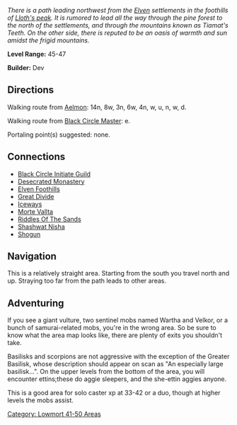 *There is a path leading northwest from the [Elven](Elves.md "wikilink")
settlements in the foothills of [Lloth's
peak](:Category:_Lloth's_Peak.md "wikilink"). It is rumored to lead all
the way through the pine forest to the north of the settlements, and
through the mountains known as Tiamat's Teeth. On the other side, there
is reputed to be an oasis of warmth and sun amidst the frigid
mountains.*

**Level Range:** 45-47

**Builder:** Dev

## Directions

Walking route from [Aelmon](Aelmon.md "wikilink"): 14n, 8w, 3n, 6w, 4n,
w, u, n, w, d.

Walking route from [Black Circle
Master](Black_Circle_Master.md "wikilink"): e.

Portaling point(s) suggested: none.

## Connections

-   [Black Circle Initiate
    Guild](:Category:Black_Circle_Initiate_Guild.md "wikilink")
-   [Desecrated Monastery](:Category:Desecrated_Monastery.md "wikilink")
-   [Elven Foothills](:Category:Elven_Foothills.md "wikilink")
-   [Great Divide](:Category:Great_Divide.md "wikilink")
-   [Iceways](:Category:Iceways.md "wikilink")
-   [Morte Vallta](:Category:Morte_Vallta.md "wikilink")
-   [Riddles Of The Sands](:Category:Riddles_Of_The_Sands.md "wikilink")
-   [Shashwat Nisha](:Category:Shashwat_Nisha.md "wikilink")
-   [Shogun](:Category:Shogun.md "wikilink")

## Navigation

This is a relatively straight area. Starting from the south you travel
north and up. Straying too far from the path leads to other areas.

## Adventuring

If you see a giant vulture, two sentinel mobs named Wartha and Velkor,
or a bunch of samurai-related mobs, you're in the wrong area. So be sure
to know what the area map looks like, there are plenty of exits you
shouldn't take.

Basilisks and scorpions are not aggressive with the exception of the
Greater Basilisk, whose description should appear on scan as "An
especially large basilisk...". On the upper levels from the bottom of
the area, you will encounter ettins;these do aggie sleepers, and the
she-ettin aggies anyone.

This is a good area for solo caster xp at 33-42 or a duo, though at
higher levels the mobs assist.

[Category: Lowmort 41-50
Areas](Category:_Lowmort_41-50_Areas "wikilink")
